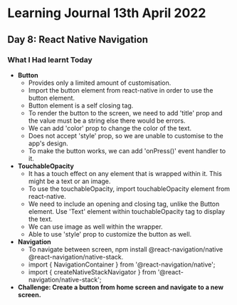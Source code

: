 # Learning Journal 13th April 2022
## Day 8: React Native Navigation
### What I Had learnt Today
* **Button**
  * Provides only a limited amount of customisation.
  * Import the button element from react-native in order to use the button element.
  * Button element is a self closing tag.
  * To render the button to the screen, we need to add 'title' prop and the value must be a string else there would be errors.
  * We can add 'color' prop to change the color of the text.
  * Does not accept 'style' prop, so we are unable to customise to the app's design.
  * To make the button works, we can add 'onPress()' event handler to it.
* **TouchableOpacity**
  * It has a touch effect on any element that is wrapped within it. This might be a text or an image.
  * To use the touchableOpacity, import touchableOpacity element from react-native.
  * We need to include an opening and closing tag, unlike the Button element. Use 'Text' element within touchableOpacity tag to display the text.
  * We can use image as well within the wrapper.
  * Able to use 'style' prop to customize the button as well. 
* **Navigation**
  * To navigate between screen, npm install @react-navigation/native @react-navigation/native-stack.
  * import { NavigationContainer } from '@react-navigation/native';
  * import { createNativeStackNavigator } from '@react-navigation/native-stack';
* **Challenge: Create a button from home screen and navigate to a new screen.**
